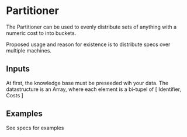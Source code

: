 Partitioner
=============

The Partitioner can be used to evenly distribute sets of anything
with a numeric cost to into buckets.

Proposed usage and reason for existence is to distribute specs over
multiple machines.

Inputs
-------

At first, the knowledge base must be preseeded wih your data.
The datastructure is an Array, where each element is a bi-tupel of
    [ Identifier,  Costs ]

Examples
-------

See specs for examples
